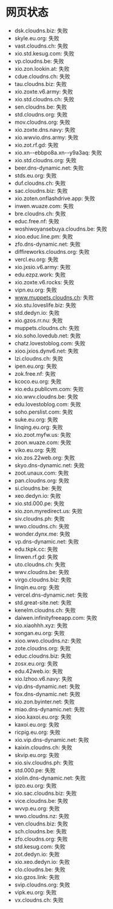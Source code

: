 # 网页状态
- dsk.cloudns.biz: 失败
- skyle.eu.org: 失败
- vast.cloudns.ch: 失败
- xio.std.kesug.com: 失败
- vp.cloudns.be: 失败
- xio.zon.lookin.at: 失败
- cdue.cloudns.ch: 失败
- tau.cloudns.biz: 失败
- xio.zoxte.v6.army: 失败
- xio.std.cloudns.ch: 失败
- sen.cloudns.be: 失败
- std.cloudns.org: 失败
- mov.cloudns.org: 失败
- xio.zoxte.dns.navy: 失败
- xio.wwvio.dns.army: 失败
- xio.zot.rf.gd: 失败
- xio.xn--ebbpo8a.xn--y9a3aq: 失败
- xio.std.cloudns.org: 失败
- beer.dns-dynamic.net: 失败
- stds.eu.org: 失败
- duf.cloudns.ch: 失败
- sac.cloudns.biz: 失败
- xio.zoten.onflashdrive.app: 失败
- inwen.wuaze.com: 失败
- bre.cloudns.ch: 失败
- educ.free.nf: 失败
- woshiwoyansebuya.cloudns.be: 失败
- xioo.educ.line.pm: 失败
- zfo.dns-dynamic.net: 失败
- diffireworks.cloudns.org: 失败
- vercl.eu.org: 失败
- xio.jxsio.v6.army: 失败
- edu.ezpz.work: 失败
- xio.zoxte.v6.rocks: 失败
- vipn.eu.org: 失败
- www.muppets.cloudns.ch: 失败
- xio.stu.loveslife.biz: 失败
- std.dedyn.io: 失败
- xio.gzos.rr.nu: 失败
- muppets.cloudns.ch: 失败
- xio.soho.lovedub.net: 失败
- chatz.lovestoblog.com: 失败
- xioo.jxios.dynv6.net: 失败
- lzi.cloudns.ch: 失败
- ipen.eu.org: 失败
- zok.free.nf: 失败
- kcoco.eu.org: 失败
- xio.edu.publicvm.com: 失败
- xio.wwv.cloudns.be: 失败
- edu.lovestoblog.com: 失败
- soho.perslist.com: 失败
- suke.eu.org: 失败
- linqing.eu.org: 失败
- xio.zoot.myfw.us: 失败
- zoon.wuaze.com: 失败
- viko.eu.org: 失败
- xio.zos.22web.org: 失败
- skyo.dns-dynamic.net: 失败
- zoot.unaux.com: 失败
- pan.cloudns.org: 失败
- si.cloudns.be: 失败
- xeo.dedyn.io: 失败
- xio.std.000.pe: 失败
- xio.zon.myredirect.us: 失败
- siv.cloudns.ph: 失败
- wwo.cloudns.ch: 失败
- wonder.dynx.me: 失败
- vp.dns-dynamic.net: 失败
- edu.tkpk.cc: 失败
- linwen.rf.gd: 失败
- uto.cloudns.ch: 失败
- wwv.cloudns.be: 失败
- virgo.cloudns.biz: 失败
- linqin.eu.org: 失败
- vercel.dns-dynamic.net: 失败
- std.great-site.net: 失败
- kenelm.cloudns.ch: 失败
- daiwen.infinityfreeapp.com: 失败
- xio.xiaohhh.xyz: 失败
- xongan.eu.org: 失败
- xioo.wwo.cloudns.nz: 失败
- zote.cloudns.org: 失败
- educ.cloudns.biz: 失败
- zosx.eu.org: 失败
- edu.42web.io: 失败
- xio.lzhoo.v6.navy: 失败
- vip.dns-dynamic.net: 失败
- fox.dns-dynamic.net: 失败
- xio.zon.byinter.net: 失败
- miao.dns-dynamic.net: 失败
- xioo.kaxoi.eu.org: 失败
- kaxoi.eu.org: 失败
- ricpig.eu.org: 失败
- xio.vip.dns-dynamic.net: 失败
- kaixin.cloudns.ch: 失败
- skvip.eu.org: 失败
- xio.siv.cloudns.ph: 失败
- std.000.pe: 失败
- xiolin.dns-dynamic.net: 失败
- ipzo.eu.org: 失败
- xio.sac.cloudns.biz: 失败
- vice.cloudns.be: 失败
- wvvp.eu.org: 失败
- wwo.cloudns.nz: 失败
- ven.cloudns.biz: 失败
- sch.cloudns.be: 失败
- zfo.cloudns.org: 失败
- std.kesug.com: 失败
- zot.dedyn.io: 失败
- xio.xeo.dedyn.io: 失败
- clo.cloudns.be: 失败
- xio.gzos.link: 失败
- svip.cloudns.org: 失败
- vipk.eu.org: 失败
- vx.cloudns.ch: 失败
